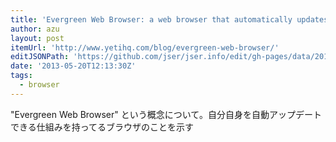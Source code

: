 ```yaml
---
title: 'Evergreen Web Browser: a web browser that automatically updates itself | Yeti'
author: azu
layout: post
itemUrl: 'http://www.yetihq.com/blog/evergreen-web-browser/'
editJSONPath: 'https://github.com/jser/jser.info/edit/gh-pages/data/2013/05/index.json'
date: '2013-05-20T12:13:30Z'
tags:
  - browser
---
```

"Evergreen Web Browser" という概念について。自分自身を自動アップデートできる仕組みを持ってるブラウザのことを示す
